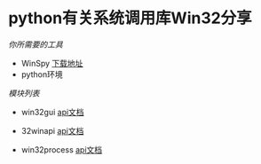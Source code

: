 # python有关系统调用库Win32分享
*你所需要的工具* 
- WinSpy [下载地址](https://winspy.updatestar.com/)
- python环境

*模块列表*
- win32gui   [api文档](http://timgolden.me.uk/pywin32-docs/win32gui.html)

- 32winapi  [api文档](http://timgolden.me.uk/pywin32-docs/win32api.html)
- win32process [api文档](http://timgolden.me.uk/pywin32-docs/win32process.html)


